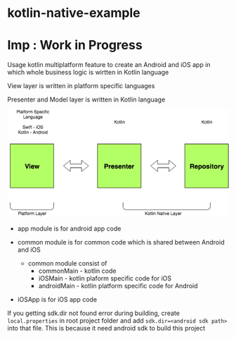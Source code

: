 # kotlin-native-example 
# Imp : Work in Progress

Usage kotlin multiplatform feature to create an Android and iOS app in which whole business logic is wirtten in Kotlin language

View layer is written in platform specific languages

Presenter and Model layer is written in Kotlin language



<img src="https://raw.githubusercontent.com/sangeetsuresh/sangeet.github.io/master/kotlinnative.png">

* app module is for android app code
* common module is for common code which is shared between Android and iOS

   * common module consist of 
        + commonMain  - kotlin code 
        + iOSMain - kotlin plaform specific code for iOS
        + androidMain - kotlin platform specific code for Android
        
* iOSApp is for iOS app code

If you getting sdk.dir not found error during building, create `local.properties` in root project folder and add `sdk.dir=<android sdk path>` into that file. This is because it need android sdk to build this project
